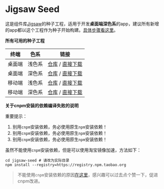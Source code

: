 # Jigsaw Seed

这是组件库[Jigsaw](https://github.com/rdkmaster/jigsaw)的种子工程，适用于开发**桌面端深色系**的app，建议所有新增的app都以这个工程作为种子开始构建。[具体步骤看这里](http://rdk.zte.com.cn/components/guide/quick-start)。

**所有可用的种子工程**

终端 | 色系 | 链接
-----|-----|-----
桌面端 | 浅色系 | [仓库](https://github.com/rdkmaster/jigsaw-seed) / [直接下载](https://github.com/rdkmaster/jigsaw-seed/archive/master.zip)
桌面端 | 深色系 | [仓库](https://github.com/rdkmaster/jigsaw-seed-dark) / [直接下载](https://github.com/rdkmaster/jigsaw-seed-dark/archive/master.zip)
移动端 | 浅色系 | [仓库](https://github.com/rdkmaster/jigsaw-seed-mobile) / [直接下载](https://github.com/rdkmaster/jigsaw-seed-mobile/archive/master.zip)
移动端 | 深色系 | [仓库](https://github.com/rdkmaster/jigsaw-seed-dark-mobile) / [直接下载](https://github.com/rdkmaster/jigsaw-seed-dark-mobile/archive/master.zip)


**关于cnpm安装的依赖编译失败的说明**

重要提示：
1. 别用`cnpm`安装依赖，务必使用原生`npm`安装依赖！
2. 别用`cnpm`安装依赖，务必使用原生`npm`安装依赖！
3. 别用`cnpm`安装依赖，务必使用原生`npm`安装依赖！

虽然不能使用`cnpm`安装依赖，但是可以使用淘宝镜像加速，方法如下：

```
cd jigsaw-seed # 请改为实际目录
npm install --registry=https://registry.npm.taobao.org
```

> 不能使用`cnpm`安装依赖的原因[在这里](https://github.com/cnpm/cnpmjs.org/issues/1463)，感兴趣可以过去点个赞一下，促进cnpm改进。